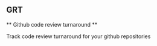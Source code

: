 ## GRT

** Github code review turnaround **

Track code review turnaround for your github repositories